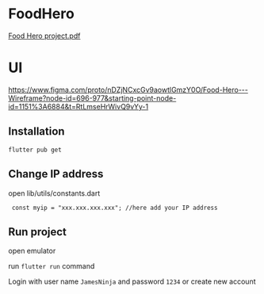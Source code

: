 # FoodHero

[Food Hero project.pdf](https://github.com/user-attachments/files/22580359/Food.Hero.project.pdf)

# UI
https://www.figma.com/proto/nDZjNCxcGv9aowtlGmzY0O/Food-Hero---Wireframe?node-id=696-977&starting-point-node-id=1151%3A6884&t=RtLmseHrWivQ9vYy-1

## Installation
```flutter pub get```

## Change IP address
open lib/utils/constants.dart

``` const myip = "xxx.xxx.xxx.xxx"; //here add your IP address```

## Run project
open emulator

run ```flutter run``` command

Login with user name `JamesNinja` and password `1234`
or create new account

